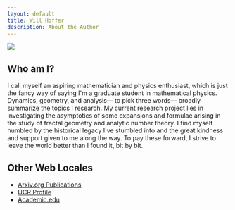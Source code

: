 ```yaml
---
layout: default
title: Will Hoffer
description: About the Author
---
```


<img src="https://willhoffer.com/uploads/media/images/Will_Hoffer_Ocean_Pic_(Square).jpg" class="portrait">

## Who am I?
I call myself an aspiring mathematician and physics enthusiast, which is just the fancy way of saying I'm a graduate student in mathematical physics. Dynamics, geometry, and analysis— to pick three words— broadly summarize the topics I research. My current research project lies in investigating the asymptotics of some expansions and formulae arising in the study of fractal geometry and analytic number theory. I find myself humbled by the historical legacy I've stumbled into and the great kindness and support given to me along the way. To pay these forward, I strive to leave the world better than I found it, bit by bit.

## Other Web Locales
  - [Arxiv.org Publications](https://arxiv.org/search/math?searchtype=author&query=Hoffer%2C+W)
  - [UCR Profile](https://mathdept.ucr.edu/people/william-hoffer)
  - [Academic.edu](https://ucriverside.academia.edu/WillHoffer)